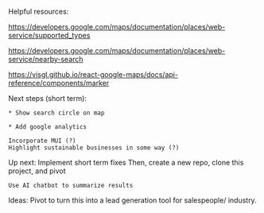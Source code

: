 Helpful resources:

https://developers.google.com/maps/documentation/places/web-service/supported_types

https://developers.google.com/maps/documentation/places/web-service/nearby-search

https://visgl.github.io/react-google-maps/docs/api-reference/components/marker

Next steps (short term):

    * Show search circle on map

    * Add google analytics

    Incorporate MUI (?)
    Highlight sustainable businesses in some way (?)

Up next:
Implement short term fixes
Then, create a new repo, clone this project, and pivot

    Use AI chatbot to summarize results

Ideas:
Pivot to turn this into a lead generation tool
for salespeople/ industry.
